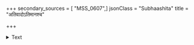 +++
secondary_sources = [ "MSS_0607",]
jsonClass = "Subhaashita"
title = "अतिवादोऽतिमानश्च"

+++

<details><summary>Text</summary>

अतिवादोऽतिमानश्च तथात्यागो नराधिप।  
क्रोधश्चातिविवित्सा च मित्रद्रोहश्च तानी षट्॥
</details>
